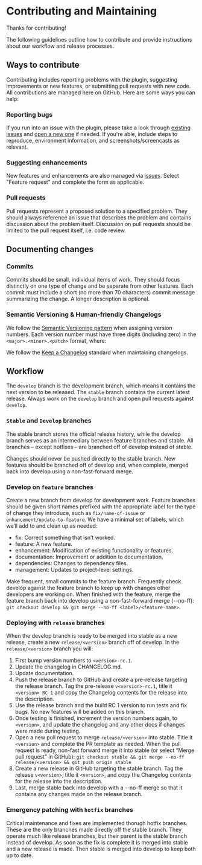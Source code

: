 # Contributing and Maintaining

Thanks for contributing!

The following guidelines outline how to contribute and provide instructions about our workflow and release processes.

## Ways to contribute

Contributing includes reporting problems with the plugin, suggesting improvements or new features, or submitting pull requests with new code. All contributions are managed here on GitHub. Here are some ways you can help:

### Reporting bugs

If you run into an issue with the plugin, please take a look through [existing issues](https://github.com/washingtonstateuniversity/hrswp-employee-recognition/issues) and [open a new one](https://github.com/washingtonstateuniversity/hrswp-employee-recognition/issues/new/choose) if needed. If you're able, include steps to reproduce, environment information, and screenshots/screencasts as relevant.

### Suggesting enhancements

New features and enhancements are also managed via [issues](https://github.com/washingtonstateuniversity/hrswp-employee-recognition/issues/new/choose). Select "Feature request" and complete the form as applicable.

### Pull requests

Pull requests represent a proposed solution to a specified problem. They should always reference an issue that describes the problem and contains discussion about the problem itself. Discussion on pull requests should be limited to the pull request itself, i.e. code review.

## Documenting changes

### Commits

Commits should be small, individual items of work. They should focus distinctly on one type of change and be separate from other features. Each commit must include a short (no more than 70 characters) commit message summarizing the change. A longer description is optional.

### Semantic Versioning & Human-friendly Changelogs

We follow the [Semantic Versioning pattern](https://semver.org/) when assigning version numbers. Each version number must have three digits (including zero) in the `<major>.<minor>.<patch>` format, where:

We follow the [Keep a Changelog](https://keepachangelog.com/en/1.0.0/) standard when maintaining changelogs.

## Workflow

The `develop` branch is the development branch, which means it contains the next version to be released. The `stable` branch contains the current latest release. Always work on the `develop` branch and open pull requests against `develop`.

### `Stable` and `Develop` branches

The stable branch stores the official release history, while the develop branch serves as an intermediary between feature branches and stable. All branches – except hotfixes – are branched off of develop instead of stable.

Changes should never be pushed directly to the stable branch. New features should be branched off of develop and, when complete, merged back into develop using a non-fast-forward merge.

### Develop on `feature` branches

Create a new branch from develop for development work. Feature branches should be given short names prefixed with the appropriate label for the type of change they introduce, such as `fix/name-of-issue` or `enhancement/update-to-feature`. We have a minimal set of labels, which we’ll add to and clean up as needed:

- fix: Correct something that isn’t worked.
- feature: A new feature.
- enhancement: Modification of existing functionality or features.
- documentation: Improvement or addition to documentation.
- dependencies: Changes to dependency files.
- management: Updates to project-level settings.

Make frequent, small commits to the feature branch. Frequently check develop against the feature branch to keep up with changes other developers are working on. When finished with the feature, merge the feature branch back into develop using a non-fast-forward merge (--no-ff): `git checkout develop && git merge --no-ff <label>/<feature-name>`.

### Deploying with `release` branches

When the develop branch is ready to be merged into stable as a new release, create a new `release/<version>` branch off of develop. In the `release/<version>` branch you will:

1. First bump version numbers to `<version>-rc.1`.
1. Update the changelog in CHANGELOG.md.
1. Update documentation.
1. Push the release branch to GitHub and create a pre-release targeting the release branch. Tag the pre-release `v<version>-rc.1`, title it `<version> RC 1` and copy the Changelog contents for the release into the description.
1. Use the release branch and the build RC 1 version to run tests and fix bugs. No new features will be added on this branch.
1. Once testing is finished, increment the version numbers again, to `<version>`, and update the changelog and any other docs if changes were made during testing.
1. Open a new pull request to merge `release/<version>` into stable. Title it `<version>` and complete the PR template as needed. When the pull request is ready, non-fast forward merge it into stable (or select “Merge pull request” in GitHub): `git checkout stable && git merge --no-ff release/<version> && git push origin stable`
1. Create a new release in GitHub targeting the stable branch. Tag the release `v<version>`, title it `<version>`, and copy the Changelog contents for the release into the description.
1. Last, merge stable back into develop with a --no-ff merge so that it contains any changes made on the release branch.

### Emergency patching with `hotfix` branches

Critical maintenance and fixes are implemented thorugh hotfix branches. These are the only branches made directly off the stable branch. They operate much like release branches, but their parent is the stable branch instead of develop. As soon as the fix is complete it is merged into stable and a new release is made. Then stable is merged into develop to keep both up to date.

